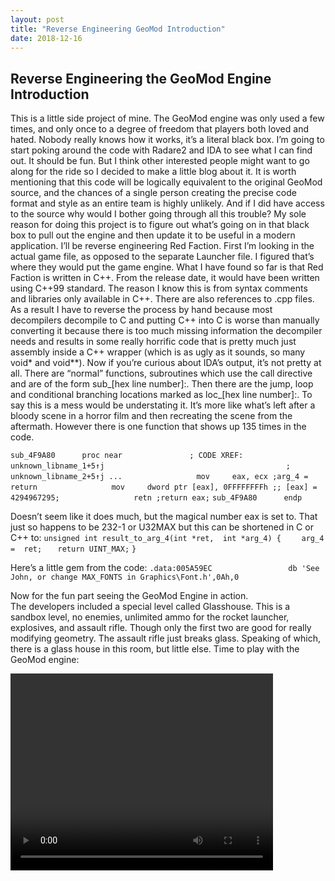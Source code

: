 ```yaml
---
layout: post
title: "Reverse Engineering GeoMod Introduction"
date: 2018-12-16
---
```


## Reverse Engineering the GeoMod Engine Introduction

This is a little side project of mine.  The GeoMod engine was only used a few times, and only once to a degree of freedom that players both loved and hated.  Nobody really knows how it works, it’s a literal black box.  I’m going to start poking around the code with Radare2 and IDA to see what I can find out.  It should be fun.  But I think other interested people might want to go along for the ride so I decided to make a little blog about it.  It is worth mentioning that this code will be logically equivalent to the original GeoMod source, and the chances of a single person creating the precise code format and style as an entire team is highly unlikely.  And if I did have access to the source why would I bother going through all this trouble?  My sole reason for doing this project is to figure out what’s going on in that black box to pull out the engine and then update it to be useful in a modern application.
I’ll be reverse engineering Red Faction. First I’m looking in the actual game file, as opposed to the separate Launcher file. I figured that’s where they would put the game engine.
What I have found so far is that Red Faction is written in C++.  From the release date, it would have been written using C++99 standard.  The reason I know this is from syntax comments and libraries only available in C++. There are also references to .cpp files.  As a result I have to reverse the process by hand because most decompilers decompile to C and putting C++ into C is worse than manually converting it because there is too much missing information the decompiler needs and results in some really horrific code that is pretty much just assembly inside a C++ wrapper (which is as ugly as it sounds, so many void* and void**).  Now if you’re curious about IDA’s output, it’s not pretty at all.  There are “normal” functions, subroutines which use the call directive and are of the form sub_[hex line number]:.  Then there are the jump, loop and conditional branching locations marked as loc_[hex line number]:.  To say this is a mess would be understating it.  It’s more like what’s left after a bloody scene in a horror film and then recreating the scene from the aftermath.
However there is one function that shows up 135 times in the code.


`sub_4F9A80      proc near               ; CODE XREF: unknown_libname_1+5↑j`
`                                        ; unknown_libname_2+5↑j ...`
`                mov     eax, ecx ;arg_4 = return`
`                mov     dword ptr [eax], 0FFFFFFFFh ;; [eax] = 4294967295;`
`                retn ;return eax;`
`sub_4F9A80      endp`


Doesn’t seem like it does much, but the magical number eax is set to.  That just so happens to be 232-1 or U32MAX  but this can be shortened in C or C++ to:
`unsigned int result_to_arg_4(int *ret,  int *arg_4) { `
`	arg_4 =  ret;`
`	return UINT_MAX;`
`}`


Here’s a little gem from the code:
`.data:005A59EC                 db 'See John, or change MAX_FONTS in Graphics\Font.h',0Ah,0`

Now for the fun part seeing the GeoMod Engine in action.  
The developers included a special level called Glasshouse.  This is a sandbox level, no enemies, unlimited ammo for the rocket launcher, explosives, and assault rifle.  Though only the first two are good for really modifying geometry.  The assault rifle just breaks glass.  Speaking of which, there is a glass house in this room, but little else.  Time to play with the GeoMod engine: 

<video width="420" height="315">
<src="https://www.youtube.com/watch?v=1XHW4CPKL6Q">
</video>

